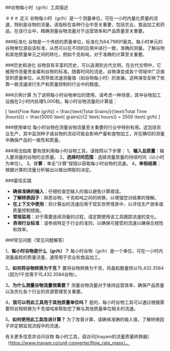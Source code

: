 ##谷物每小时（gr/h）工具描述

＃＃＃ 定义
谷物每小时（gr/h）是一个测量单位，可在一小时内量化质量的流速，特别是谷物的流量。该指标在各种行业中至关重要，包括农业，食品加工和药品，在该行业中，精确测量谷物流量对于运营效率和产品质量至关重要。

###标准化
谷物是一个传统的质量单位，标准化为64.79891毫克。每小时单元的谷物单位源自该标准，从而可以在不同的应用中进行一致，准确的测量。了解谷物和其他质量单元之间的转化，例如千克和吨，对于准确的计算至关重要。

###历史和进化
谷物具有丰富的历史，可以追溯到古代文明，在古代文明中，它被用作测量贵金属和谷物的标准。随着时间的流逝，谷物演变成各个领域中广泛接受的质量单位，从而导致流速测量值（如谷物每小时）的发展。这种演变反映了依靠一致流速进行生产和质量控制的行业中的精度。

###示例计算
为了说明每小时谷物单位的使用，请考虑一种场景，其中谷物加工设施在2小时内处理5,000粒。每小时谷物流量的计算是：

\[ \text{Flow Rate (gr/h)} = \frac{\text{Total Grains}}{\text{Total Time (hours)}} = \frac{5000 \text{ grains}}{2 \text{ hours}} = 2500 \text{ gr/h} \]

###使用单位
每小时谷物在测量谷物流量至关重要的行业中特别有用。这包括农业生产，其中监测种子或谷物的流动可能会影响产量和食物加工，并在确切的测量中确保产品的一致性和质量。

###用法指南
要有效利用每小时谷物工具，请按照以下步骤：
1。**输入总质量**：输入要测量的谷物的总质量。
2。**选择时间范围**：选择测量质量的持续时间（以小时为单位）。
3。**计算**：单击“计算”按钮以获取每小时谷物的流速。
4。**审核结果**：根据计算的流量分析输出以做出明智的决定。

###最佳实践
-  **确保准确的输入**：仔细检查您输入的值以避免计算错误。
-  **了解转换因子**：熟悉谷物，千克和吨之间的转换，以增强您对结果的理解。
-  **在上下文中使用**：将计算出的流速应用于现实世界情景中，以评估生产效率或质量控制措施。
-  **常规监视**：对于需要连续测量的过程，请定期使用该工具跟踪流速的变化。
-  **咨询行业标准**：请参阅特定于行业的准则，以确保可接受的流速以确保合规性和效率。

###常见问题（常见问题解答）

1。**每小时谷物是什么（gr/h）？**
每小时谷物（gr/h）是一个单位，可在一小时内测量晶粒的质量流量，通常用于农业和食品加工。

2。**如何将谷物转换为千克？**
要将谷物转换为千克，将晶粒数量除以15,432.3584（因为1千克等于15,432.3584谷物）。

3。**为什么测量谷物流量很重要？**
测量谷物流量对于维持运营效率，确保产品质量以及优化各个行业的资源管理至关重要。

4。**我可以将此工具用于其他质量单位吗？**
是的，每小时谷物工具可以通过根据需要将谷物转换为千克或吨来帮助您了解与其他质量单位相关的流速。

5。**如何使用此工具改进计算？**
为了改善计算，请确保准确的输入值，了解转换因子并定期监视流程中的流速。

有关更多信息并访问谷物 每小时工具，请访问[Inayam的流量质量转换器]（https://www.inayam.co/unit-converter/flow_rate_mass）。